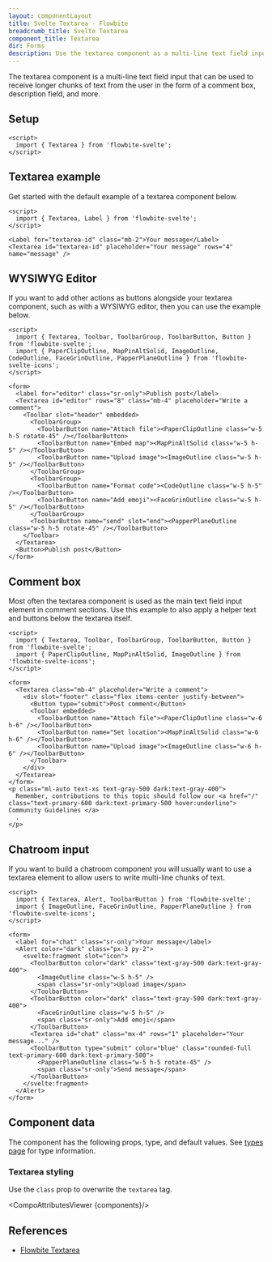```yaml
---
layout: componentLayout
title: Svelte Textarea - Flowbite
breadcrumb_title: Svelte Textarea
component_title: Textarea
dir: Forms
description: Use the textarea component as a multi-line text field input and use it inside form elements available in multiple sizes, styles, and variants
---
```


<script>
  import { TableProp, TableDefaultRow, CompoAttributesViewer, DocBadgeList } from '../../utils'
  import { Badge, A } from '$lib'

  const components = 'Textarea'
</script>

The textarea component is a multi-line text field input that can be used to receive longer chunks of text from the user in the form of a comment box, description field, and more.

## Setup

```svelte example hideOutput
<script>
  import { Textarea } from 'flowbite-svelte';
</script>
```

## Textarea example

Get started with the default example of a textarea component below.

```svelte example
<script>
  import { Textarea, Label } from 'flowbite-svelte';
</script>

<Label for="textarea-id" class="mb-2">Your message</Label>
<Textarea id="textarea-id" placeholder="Your message" rows="4" name="message" />
```

## WYSIWYG Editor

If you want to add other actions as buttons alongside your textarea component, such as with a WYSIWYG editor, then you can use the example below.

```svelte example
<script>
  import { Textarea, Toolbar, ToolbarGroup, ToolbarButton, Button } from 'flowbite-svelte';
  import { PaperClipOutline, MapPinAltSolid, ImageOutline, CodeOutline, FaceGrinOutline, PapperPlaneOutline } from 'flowbite-svelte-icons';
</script>

<form>
  <label for="editor" class="sr-only">Publish post</label>
  <Textarea id="editor" rows="8" class="mb-4" placeholder="Write a comment">
    <Toolbar slot="header" embedded>
      <ToolbarGroup>
        <ToolbarButton name="Attach file"><PaperClipOutline class="w-5 h-5 rotate-45" /></ToolbarButton>
        <ToolbarButton name="Embed map"><MapPinAltSolid class="w-5 h-5" /></ToolbarButton>
        <ToolbarButton name="Upload image"><ImageOutline class="w-5 h-5" /></ToolbarButton>
      </ToolbarGroup>
      <ToolbarGroup>
        <ToolbarButton name="Format code"><CodeOutline class="w-5 h-5" /></ToolbarButton>
        <ToolbarButton name="Add emoji"><FaceGrinOutline class="w-5 h-5" /></ToolbarButton>
      </ToolbarGroup>
      <ToolbarButton name="send" slot="end"><PapperPlaneOutline class="w-5 h-5 rotate-45" /></ToolbarButton>
    </Toolbar>
  </Textarea>
  <Button>Publish post</Button>
</form>
```

## Comment box

Most often the textarea component is used as the main text field input element in comment sections. Use this example to also apply a helper text and buttons below the textarea itself.

```svelte example class="space-y-4"
<script>
  import { Textarea, Toolbar, ToolbarGroup, ToolbarButton, Button } from 'flowbite-svelte';
  import { PaperClipOutline, MapPinAltSolid, ImageOutline } from 'flowbite-svelte-icons';
</script>

<form>
  <Textarea class="mb-4" placeholder="Write a comment">
    <div slot="footer" class="flex items-center justify-between">
      <Button type="submit">Post comment</Button>
      <Toolbar embedded>
        <ToolbarButton name="Attach file"><PaperClipOutline class="w-6 h-6" /></ToolbarButton>
        <ToolbarButton name="Set location"><MapPinAltSolid class="w-6 h-6" /></ToolbarButton>
        <ToolbarButton name="Upload image"><ImageOutline class="w-6 h-6" /></ToolbarButton>
      </Toolbar>
    </div>
  </Textarea>
</form>
<p class="ml-auto text-xs text-gray-500 dark:text-gray-400">
  Remember, contributions to this topic should follow our <a href="/" class="text-primary-600 dark:text-primary-500 hover:underline"> Community Guidelines </a>
  .
</p>
```

## Chatroom input

If you want to build a chatroom component you will usually want to use a textarea element to allow users to write multi-line chunks of text.

```svelte example class="space-y-4"
<script>
  import { Textarea, Alert, ToolbarButton } from 'flowbite-svelte';
  import { ImageOutline, FaceGrinOutline, PapperPlaneOutline } from 'flowbite-svelte-icons';
</script>

<form>
  <label for="chat" class="sr-only">Your message</label>
  <Alert color="dark" class="px-3 py-2">
    <svelte:fragment slot="icon">
      <ToolbarButton color="dark" class="text-gray-500 dark:text-gray-400">
        <ImageOutline class="w-5 h-5" />
        <span class="sr-only">Upload image</span>
      </ToolbarButton>
      <ToolbarButton color="dark" class="text-gray-500 dark:text-gray-400">
        <FaceGrinOutline class="w-5 h-5" />
        <span class="sr-only">Add emoji</span>
      </ToolbarButton>
      <Textarea id="chat" class="mx-4" rows="1" placeholder="Your message..." />
      <ToolbarButton type="submit" color="blue" class="rounded-full text-primary-600 dark:text-primary-500">
        <PapperPlaneOutline class="w-5 h-5 rotate-45" />
        <span class="sr-only">Send message</span>
      </ToolbarButton>
    </svelte:fragment>
  </Alert>
</form>
```

## Component data

The component has the following props, type, and default values. See [types page](/docs/pages/typescript) for type information.

### Textarea styling

Use the `class` prop to overwrite the `textarea` tag.

<CompoAttributesViewer {components}/>

## References

- [Flowbite Textarea](https://flowbite.com/docs/forms/textarea/)

